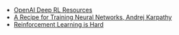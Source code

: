 - [OpenAI Deep RL Resources](https://spinningup.openai.com/en/latest/index.html)
- [A Recipe for Training Neural Networks, Andrej Karpathy](https://karpathy.github.io/2019/04/25/recipe/)
- [Reinforcement Learning is Hard](https://www.alexirpan.com/2018/02/14/rl-hard.html)
